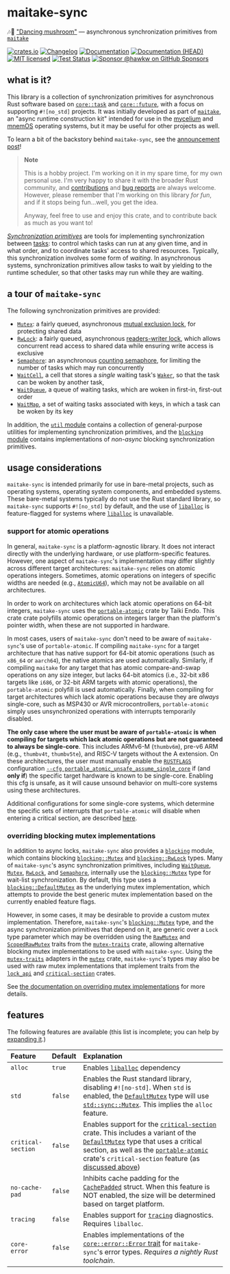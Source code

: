 # maitake-sync

🎶🍄 ["Dancing mushroom"][maitake-wiki] &mdash; asynchronous synchronization
primitives from [`maitake`]

[![crates.io][crates-badge]][crates-url]
[![Changelog][changelog-badge]][changelog-url]
[![Documentation][docs-badge]][docs-url]
[![Documentation (HEAD)][docs-main-badge]][docs-main-url]
[![MIT licensed][mit-badge]][mit-url]
[![Test Status][tests-badge]][tests-url]
[![Sponsor @hawkw on GitHub Sponsors][sponsor-badge]][sponsor-url]

[crates-badge]: https://img.shields.io/crates/v/maitake-sync.svg
[crates-url]: https://crates.io/crates/maitake-sync
[changelog-badge]:
    https://img.shields.io/crates/v/maitake-sync?label=changelog&color=blue
[changelog-url]: https://github.com/hawkw/mycelium/blob/main/maitake-sync/CHANGELOG.md
[docs-badge]: https://docs.rs/maitake-sync/badge.svg
[docs-url]: https://docs.rs/maitake-sync
[docs-main-badge]: https://img.shields.io/netlify/3ec00bb5-251a-4f83-ac7f-3799d95db0e6?label=docs%20%28main%20branch%29
[docs-main-url]: https://mycelium.elizas.website/maitake-sync
[mit-badge]: https://img.shields.io/badge/license-MIT-blue.svg
[mit-url]: ../LICENSE
[tests-badge]: https://github.com/hawkw/mycelium/actions/workflows/ci.yml/badge.svg?branch=main
[tests-url]: https://github.com/hawkw/mycelium/actions/workflows/ci.yml
[sponsor-badge]: https://img.shields.io/badge/sponsor-%F0%9F%A4%8D-ff69b4
[sponsor-url]: https://github.com/sponsors/hawkw
[maitake-wiki]: https://en.wikipedia.org/wiki/Grifola_frondosa

## what is it?

This library is a collection of synchronization primitives for asynchronous Rust
software based on [`core::task`] and [`core::future`], with a focus on
supporting `#![no_std]` projects. It was initially developed as part of
[`maitake`], an "async runtime construction kit" intended for use in the
[mycelium] and [mnemOS] operating systems, but it may be useful for other
projects as well.

To learn a bit of the backstory behind `maitake-sync`, see the [announcement
post](https://www.elizas.website/announcing-maitake-sync.html)!

> **Note**
>
> This is a hobby project. I'm working on it in my spare time, for my own
> personal use. I'm very happy to share it with the broader Rust community, and
> [contributions] and [bug reports] are always welcome. However, please remember
> that I'm working on this library _for fun_, and if it stops being fun...well,
> you get the idea.
>
> Anyway, feel free to use and enjoy this crate, and to contribute back as much
> as you want to!

[contributions]: https://github.com/hawkw/mycelium/compare
[bug reports]: https://github.com/hawkw/mycelium/issues/new

[_Synchronization primitives_][primitives] are tools for implementing
synchronization between [tasks][`core::task`]: to control which tasks can run at
any given time, and in what order, and to coordinate tasks' access to shared
resources. Typically, this synchronization involves some form of _waiting_. In
asynchronous systems, synchronization primitives allow tasks to wait by yielding
to the runtime scheduler, so that other tasks may run while they are waiting.

## a tour of `maitake-sync`

The following synchronization primitives are provided:

- [`Mutex`]: a fairly queued, asynchronous [mutual exclusion lock], for
      protecting shared data
- [`RwLock`]: a fairly queued, asynchronous [readers-writer lock], which
      allows concurrent read access to shared data while ensuring write
      access is exclusive
- [`Semaphore`]: an asynchronous [counting semaphore], for limiting the
      number of tasks which may run concurrently
- [`WaitCell`], a cell that stores a *single* waiting task's [`Waker`], so
      that the task can be woken by another task,
- [`WaitQueue`], a queue of waiting tasks, which are woken in first-in,
      first-out order
- [`WaitMap`], a set of waiting tasks associated with keys, in which a task
      can be woken by its key

In addition, the [`util` module] contains a collection of general-purpose
utilities for implementing synchronization primitives, and the [`blocking`
module] contains implementations of *non-async* blocking synchronization
primitives.

[`core::task`]: https://doc.rust-lang.org/stable/core/task/index.html
[`core::future`]: https://doc.rust-lang.org/stable/core/future/index.html
[`maitake`]: https://mycelium.elizas.website/maitake
[mycelium]: https://github.com/hawkw/mycelium
[mnemOS]: https://mnemos.dev
[primitives]: https://wiki.osdev.org/Synchronization_Primitives
[mutual exclusion lock]: https://en.wikipedia.org/wiki/Mutual_exclusion
[readers-writer lock]: https://en.wikipedia.org/wiki/Readers%E2%80%93writer_lock
[counting semaphore]: https://en.wikipedia.org/wiki/Semaphore_(programming)
[`Waker`]: core::task::Waker
[`Mutex`]: https://docs.rs/maitake-sync/latest/maitake_sync/struct.Mutex.html
[`RwLock`]: https://docs.rs/maitake-sync/latest/maitake_sync/struct.RwLock.html
[`Semaphore`]: https://docs.rs/maitake-sync/latest/maitake_sync/struct.Semaphore.html
[`WaitCell`]: https://docs.rs/maitake-sync/latest/maitake_sync/struct.WaitCell.html
[`WaitQueue`]:
    https://docs.rs/maitake-sync/latest/maitake_sync/struct.WaitQueue.html
[`WaitMap`]:
    https://docs.rs/maitake-sync/latest/maitake_sync/struct.WaitMap.html
[`util` module]:
    https://docs.rs/maitake-sync/latest/maitake_sync/util/index.html
[`blocking` module]:
    https://docs.rs/maitake-sync/latest/maitake_sync/blocking/index.html

## usage considerations

`maitake-sync` is intended primarily for use in bare-metal projects, such as
operating systems, operating system components, and embedded systems. These
bare-metal systems typically do not use the Rust standard library, so
`maitake-sync` supports `#![no_std]` by default, and the use of [`liballoc`] is
feature-flagged for systems where [`liballoc`] is unavailable.

### support for atomic operations

In general, `maitake-sync` is a platform-agnostic library. It does not interact
directly with the underlying hardware, or use platform-specific features.
However, one aspect of `maitake-sync`'s implementation may differ slightly
across different target architectures: `maitake-sync` relies on atomic
operations integers. Sometimes, atomic operations on integers of specific widths
are needed (e.g., [`AtomicU64`]), which may not be available on all architectures.

In order to work on architectures which lack atomic operations on 64-bit
integers, `maitake-sync` uses the [`portable-atomic`] crate by Taiki Endo. This
crate crate polyfills atomic operations on integers larger than the platform's
pointer width, when these are not supported in hardware.

In most cases, users of `maitake-sync` don't need to be aware of `maitake-sync`'s use of
`portable-atomic`. If compiling `maitake-sync` for a target architecture that has
native support for 64-bit atomic operations (such as `x86_64` or `aarch64`), the
native atomics are used automatically. Similarly, if compiling `maitake` for any
target that has atomic compare-and-swap operations on any size integer, but
lacks 64-bit atomics (i.e., 32-bit x86 targets like `i686`, or 32-bit ARM
targets with atomic operations), the `portable-atomic` polyfill is used
automatically. Finally, when compiling for target architectures which lack
atomic operations because they are *always* single-core, such as MSP430 or AVR
microcontrollers, `portable-atomic` simply uses unsynchronized operations with
interrupts temporarily disabled.

**The only case where the user must be aware of `portable-atomic` is when
compiling for targets which lack atomic operations but are not guaranteed to
always be single-core**. This includes ARMv6-M (`thumbv6m`), pre-v6 ARM (e.g.,
`thumbv4t`, `thumbv5te`), and RISC-V targets without the A extension. On these
architectures, the user must manually enable the [`RUSTFLAGS`] configuration
[`--cfg portable_atomic_unsafe_assume_single_core`][single-core] if (and **only
if**) the specific target hardware is known to be single-core. Enabling this cfg
is unsafe, as it will cause unsound behavior on multi-core systems using these
architectures.

Additional configurations for some single-core systems, which determine the
specific sets of interrupts that `portable-atomic` will disable when entering a
critical section, are described [here][interrupt-cfgs].

[`AtomicU64`]: https://doc.rust-lang.org/stable/core/sync/atomic/struct.AtomicU64.html
[`portable-atomic`]: https://crates.io/crates/portable-atomic
[`RUSTFLAGS`]: https://doc.rust-lang.org/cargo/reference/config.html#buildrustflags
[single-core]: https://docs.rs/portable-atomic/latest/portable_atomic/#optional-cfg
[interrupt-cfgs]: https://github.com/taiki-e/portable-atomic/blob/HEAD/src/imp/interrupt/README.md

### overriding blocking mutex implementations

In addition to async locks, `maitake-sync` also provides a [`blocking`] module,
which contains blocking [`blocking::Mutex`] and [`blocking::RwLock`] types. Many of
`maitake-sync`'s async synchronization primitives, including [`WaitQueue`],
[`Mutex`], [`RwLock`], and [`Semaphore`], internally use the [`blocking::Mutex`]
type for wait-list synchronization. By default, this type uses a
[`blocking::DefaultMutex`][`DefaultMutex`] as the underlying mutex
implementation, which attempts to provide the best generic mutex implementation
based on the currently enabled feature flags.

However, in some cases, it may be desirable to provide a custom mutex
implementation.  Therefore, `maitake-sync`'s [`blocking::Mutex`] type, and the
async synchronization primitives that depend on it, are generic over a `Lock`
type parameter which may be overridden using the [`RawMutex`] and
[`ScopedRawMutex`] traits from the [`mutex-traits`] crate, allowing alternative
blocking mutex implementations to be used with `maitake-sync`. Using the
[`mutex-traits`] adapters in the [`mutex`] crate, `maitake-sync`'s types may
also be used with raw mutex implementations that implement traits from the
[`lock_api`] and [`critical-section`] crates.

See [the documentation on overriding mutex implementations][overriding] for more
details.

[`blocking`]:
    https://docs.rs/maitake-sync/latest/maitake_sync/blocking/index.html
[`blocking::Mutex`]:
    https://docs.rs/maitake-sync/latest/maitake_sync/blocking/struct.Mutex.html
[`blocking::RwLock`]:
    https://docs.rs/maitake-sync/latest/maitake_sync/blocking/struct.RwLock.html
[`DefaultMutex`]:
    https://docs.rs/maitake-sync/latest/maitake_sync/blocking/struct.DefaultMutex.html
[spinlock]: https://en.wikipedia.org/wiki/Spinlock
[`RawMutex`]:
    https://docs.rs/mutex-traits/latest/mutex_traits/trait.RawMutex.html
[`ScopedRawMutex`]:
    https://docs.rs/mutex-traits/latest/mutex_traits/trait.ScopedRawMutex.html
[`mutex-traits`]: https://crates.io/crates/mutex-traits
[`lock_api`]: https://crates.io/crates/lock_api
[`critical-section`]: https://crates.io/crates/critical-section
[overriding]:
    https://docs.rs/maitake-sync/latest/maitake_sync/blocking/index.html#overriding-mutex-implementations

## features

The following features are available (this list is incomplete; you can help by [expanding it].)

[expanding it]: https://github.com/hawkw/mycelium/edit/main/maitake-suync/README.md

| Feature        | Default | Explanation |
| :---           | :---    | :---        |
| `alloc`        | `true`  | Enables [`liballoc`] dependency |
| `std`          | `false`  | Enables the Rust standard library, disabling `#![no-std]`. When `std` is enabled, the [`DefaultMutex`] type will use [`std::sync::Mutex`]. This implies the `alloc` feature. |
| `critical-section` | `false` | Enables support for the [`critical-section`] crate. This includes a variant of the [`DefaultMutex`] type that uses a critical section, as well as the [`portable-atomic`] crate's `critical-section` feature (as [discussed above](#support-for-atomic-operations)) |
| `no-cache-pad` | `false` | Inhibits cache padding for the [`CachePadded`] struct. When this feature is NOT enabled, the size will be determined based on target platform. |
| `tracing`      | `false` | Enables support for [`tracing`] diagnostics. Requires `liballoc`.|
| `core-error`   | `false` | Enables implementations of the [`core::error::Error` trait][core-error] for `maitake-sync`'s error types. *Requires a nightly Rust toolchain*. |

[`liballoc`]: https://doc.rust-lang.org/alloc/
[`CachePadded`]: https://docs.rs/maitake-sync/latest/maitake_sync/util/struct.CachePadded.html
[`tracing`]: https://crates.io/crates/tracing
[core-error]: https://doc.rust-lang.org/stable/core/error/index.html
[`std::sync::Mutex`]:
    https://doc.rust-lang.org/stable/std/sync/struct.Mutex.html
